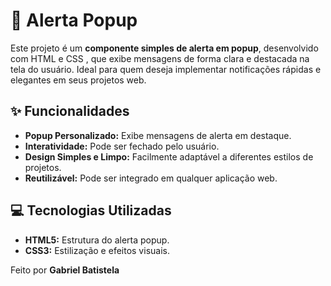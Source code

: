 # 🚨 Alerta Popup

Este projeto é um **componente simples de alerta em popup**, desenvolvido com HTML e CSS , que exibe mensagens de forma clara e destacada na tela do usuário. Ideal para quem deseja implementar notificações rápidas e elegantes em seus projetos web.

## ✨ Funcionalidades

- **Popup Personalizado:** Exibe mensagens de alerta em destaque.  
- **Interatividade:** Pode ser fechado pelo usuário.  
- **Design Simples e Limpo:** Facilmente adaptável a diferentes estilos de projetos.  
- **Reutilizável:** Pode ser integrado em qualquer aplicação web.  

## 💻 Tecnologias Utilizadas

- **HTML5:** Estrutura do alerta popup.  
- **CSS3:** Estilização e efeitos visuais.   

Feito por **Gabriel Batistela**

